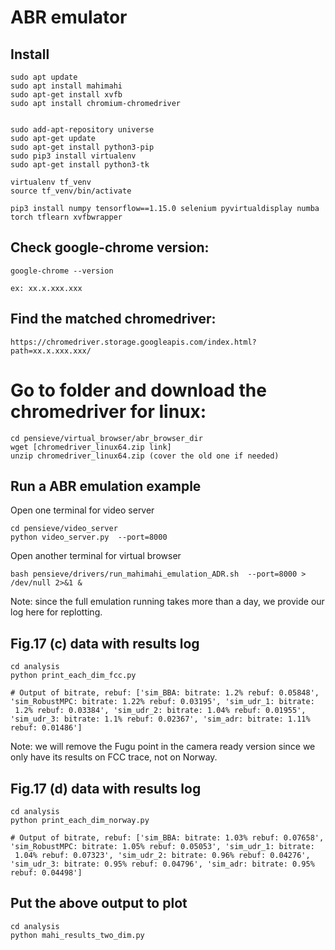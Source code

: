 # ABR emulator
## Install
```
sudo apt update
sudo apt install mahimahi
sudo apt-get install xvfb
sudo apt install chromium-chromedriver


sudo add-apt-repository universe
sudo apt-get update
sudo apt-get install python3-pip
sudo pip3 install virtualenv
sudo apt-get install python3-tk

virtualenv tf_venv
source tf_venv/bin/activate

pip3 install numpy tensorflow==1.15.0 selenium pyvirtualdisplay numba torch tflearn xvfbwrapper
```

## Check google-chrome version:
```
google-chrome --version

ex: xx.x.xxx.xxx
```

## Find the matched chromedriver:
```
https://chromedriver.storage.googleapis.com/index.html?path=xx.x.xxx.xxx/
```

# Go to folder and download the chromedriver for linux:
```
cd pensieve/virtual_browser/abr_browser_dir
wget [chromedriver_linux64.zip link]
unzip chromedriver_linux64.zip (cover the old one if needed)
```

## Run a ABR emulation example

Open one terminal for video server
```
cd pensieve/video_server
python video_server.py  --port=8000
```

Open another terminal for virtual browser
```
bash pensieve/drivers/run_mahimahi_emulation_ADR.sh  --port=8000 > /dev/null 2>&1 &
```

Note: since the full emulation running takes more than a day, we provide our log here for replotting.

## Fig.17 (c) data with results log
```
cd analysis
python print_each_dim_fcc.py

# Output of bitrate, rebuf: ['sim_BBA: bitrate: 1.2% rebuf: 0.05848', 'sim_RobustMPC: bitrate: 1.22% rebuf: 0.03195', 'sim_udr_1: bitrate:
 1.2% rebuf: 0.03384', 'sim_udr_2: bitrate: 1.04% rebuf: 0.01955', 'sim_udr_3: bitrate: 1.1% rebuf: 0.02367', 'sim_adr: bitrate: 1.11% rebuf: 0.01486']
```
Note: we will remove the Fugu point in the camera ready version since we only have its results on FCC trace, not on Norway.

## Fig.17 (d) data with results log
```
cd analysis
python print_each_dim_norway.py

# Output of bitrate, rebuf: ['sim_BBA: bitrate: 1.03% rebuf: 0.07658', 'sim_RobustMPC: bitrate: 1.05% rebuf: 0.05053', 'sim_udr_1: bitrate:
 1.04% rebuf: 0.07323', 'sim_udr_2: bitrate: 0.96% rebuf: 0.04276', 'sim_udr_3: bitrate: 0.95% rebuf: 0.04796', 'sim_adr: bitrate: 0.95% rebuf: 0.04498']

```

## Put the above output to plot
```
cd analysis
python mahi_results_two_dim.py
```